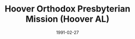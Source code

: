 ---
date: &id001 1991-02-27
end_date: null
location:
  address: null
  city: Hoover
  state: AL
minister:
- end: 1993-01-01
  name: Jon Smith
  start: 1991-01-01
  type: Pastor
ministers:
- Jon Smith
name: Hoover Orthodox Presbyterian Mission
names: null
origination_date: *id001
raw_data: "ALABAMA\nHoover\nHoover Orthodox Presbyterian Mission  (February 27, 1991\u2013\
  April 16, 1994)\n(received from the Presbyterian Church in America)\nPastor: Jon\
  \ Smith, 1991\u201393"
received_from: null
states:
- AL
status:
  active: false
  end_date: 1994-04-16
  reason: null
  received_from: Presbyterian Church in America
  withdrawal_to: null
title: Hoover Orthodox Presbyterian Mission (Hoover AL)
year_established:
- 1991

---